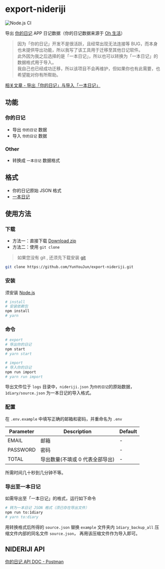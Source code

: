 # export-nideriji

![Node.js CI](https://github.com/YunYouJun/export-nideriji/workflows/Node.js%20CI/badge.svg)

导出 [你的日记](http://nideriji.com/) APP 日记数据（你的日记数据来源于 [Oh 生活](https://ohshenghuo.com/)）

> 因为「你的日记」开发不是很活跃，且经常出现无法连接等 BUG，而本身也未提供导出功能，所以我写了该工具用于迁移至其他日记软件。  
> 此外因为我之后选择的是「一本日记」，所以也可以转换为「一本日记」的数据格式用于导入。  
> 我自己也已经成功迁移，所以该项目不会再维护，但如果你也有此需要，也希望能对你有所帮助。

[相关文章 - 导出「你的日记」与导入「一本日记」](https://www.yunyoujun.cn/note/export-nideriji-and-import-1diary/)

## 功能

### 你的日记

- 导出 `你的日记` 数据
- 导入 `你的日记` 数据

### Other

- 转换成 `一本日记` 数据格式

## 格式

- 你的日记原始 JSON 格式
- [一本日记](http://1diary.me)

## 使用方法

### 下载

- 方法一：直接下载 [Download zip](https://github.com/YunYouJun/export-nideriji/archive/master.zip)
- 方法二：使用 `git clone`

> 如果您没有 git , 还须先下载安装 [git](https://git-scm.com/)

```sh
git clone https://github.com/YunYouJun/export-nideriji.git
```

### 安装

须安装 [Node.js](http://nodejs.cn/download/)

```sh
# install
# 安装依赖包
npm install
# yarn
```

### 命令

```sh
# export
# 导出你的日记
npm start
# yarn start

# import
# 导入你的日记
npm run import
# yarn run import
```

导出文件位于 `logs` 目录中，`nideriji.json` 为`你的日记`的原始数据，`1diary/source.json` 为一本日记的导入格式。

### 配置

在 `.env.example` 中填写正确的邮箱和密码，并重命名为 `.env`

| Parameter | Description                     | Default |
| --------- | ------------------------------- | ------- |
| EMAIL     | 邮箱                            | -       |
| PASSWORD  | 密码                            | -       |
| TOTAL     | 导出数量(不填或 0 代表全部导出) | -       |

所需时间几十秒到几分钟不等。

### 导出至一本日记

如需导出至「一本日记」的格式，运行如下命令

```sh
# 转为一本日记 JSON 格式（须已存在导出文件）
npm run to:1diary
# yarn to:diary
```

用转换格式后所得的 `source.json` 替换 `example` 文件夹内 `1diary_backup_all` 压缩文件内部的同名文件 `source.json`，
再用该压缩文件作为导入即可。

## NIDERIJI API

[你的日记 API DOC - Postman](https://documenter.getpostman.com/view/3326320/Rztmr8pE)
